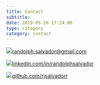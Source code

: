 ```yaml
---
title: Contact
subtitle:
date: 2019-05-26 17:24:00
type: category
category: contact
---
```


<img class="contact-icon" src="/images/icons/mail-dark.svg" />[randolph.salvador@gmail.com](mailto:randolph.salvador@gmail.com)

<img class="contact-icon" src="/images/icons/linkedin-dark.svg" />[linkedin.com/in/randolphsalvador](https://www.linkedin.com/in/randolphsalvador/)

<img class="contact-icon" src="/images/icons/github-dark.svg" />[github.com/rjsalvadorr](https://github.com/rjsalvadorr)
